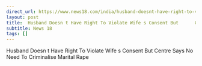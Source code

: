 ```yaml
---
direct_url: https://www.news18.com/india/husband-doesnt-have-right-to-violate-wifes-consent-but-centre-says-no-need-to-criminalise-marital-rape-9072481.html
layout: post
title:  Husband Doesn t Have Right To Violate Wife s Consent But      Centre Says No Need To Criminalise Marital Rape
subtitle: News 18
tags: []
---
```


 Husband Doesn t Have Right To Violate Wife s Consent But      Centre Says No Need To Criminalise Marital Rape
